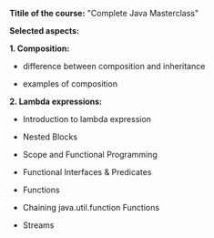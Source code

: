 **Titile of the course:** "Complete Java Masterclass"


**Selected aspects:**

**1. Composition:**

- difference between composition and inheritance

- examples of composition


**2. Lambda expressions:**

- Introduction to lambda expression

- Nested Blocks

- Scope and Functional Programming

- Functional Interfaces & Predicates

- Functions

- Chaining java.util.function Functions

- Streams
